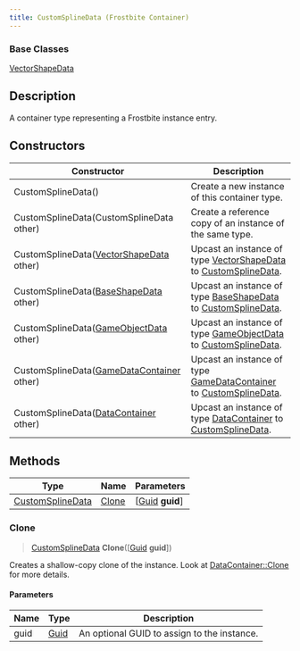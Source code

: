```yaml
---
title: CustomSplineData (Frostbite Container)
---
```

### Base Classes

[VectorShapeData](VectorShapeData)

## Description

A container type representing a Frostbite instance entry.

## Constructors

| Constructor                                                                 | Description                                                                                                             |
| --------------------------------------------------------------------------- | ----------------------------------------------------------------------------------------------------------------------- |
| CustomSplineData()                                                          | Create a new instance of this container type.                                                                           |
| CustomSplineData(CustomSplineData other)                                    | Create a reference copy of an instance of the same type.                                                                |
| CustomSplineData([VectorShapeData](VectorShapeData) other)                  | Upcast an instance of type [VectorShapeData](VectorShapeData) to [CustomSplineData](CustomSplineData).                  |
| CustomSplineData([BaseShapeData](BaseShapeData) other)                      | Upcast an instance of type [BaseShapeData](BaseShapeData) to [CustomSplineData](CustomSplineData).                      |
| CustomSplineData([GameObjectData](GameObjectData) other)                    | Upcast an instance of type [GameObjectData](GameObjectData) to [CustomSplineData](CustomSplineData).                    |
| CustomSplineData([GameDataContainer](GameDataContainer) other)              | Upcast an instance of type [GameDataContainer](GameDataContainer) to [CustomSplineData](CustomSplineData).              |
| CustomSplineData([DataContainer](/vext/ref/cls/shr/datacontainer) other) | Upcast an instance of type [DataContainer](/vext/ref/cls/shr/datacontainer) to [CustomSplineData](CustomSplineData). |

## Methods

| Type                                 | Name            | Parameters                                     |
| ------------------------------------ | --------------- | ---------------------------------------------- |
| [CustomSplineData](CustomSplineData) | [Clone](#clone) | \[[Guid](/vext/ref/cls/shr/guid) **guid**\] |

### Clone

> [CustomSplineData](CustomSplineData) **Clone**(\[[Guid](/vext/ref/cls/shr/guid) **guid**\])

Creates a shallow-copy clone of the instance. Look at [DataContainer::Clone](/vext/ref/cls/shr/datacontainer#clone) for more details.

#### Parameters

| Name | Type         | Description                                 |
| ---- | ------------ | ------------------------------------------- |
| guid | [Guid](Guid) | An optional GUID to assign to the instance. |
